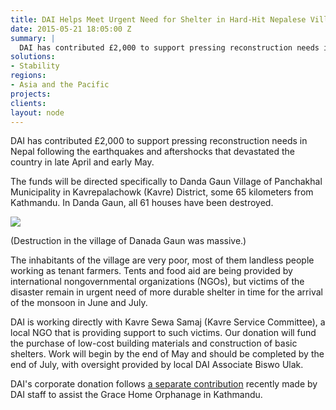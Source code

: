 ```yaml
---
title: DAI Helps Meet Urgent Need for Shelter in Hard-Hit Nepalese Village
date: 2015-05-21 18:05:00 Z
summary: |
  DAI has contributed £2,000 to support pressing reconstruction needs in Nepal following the earthquakes and aftershocks that devastated the country in late April and early May.
solutions:
- Stability
regions:
- Asia and the Pacific
projects:
clients:
layout: node
---
```

DAI has contributed £2,000 to support pressing reconstruction needs in Nepal following the earthquakes and aftershocks that devastated the country in late April and early May.

The funds will be directed specifically to Danda Gaun Village of Panchakhal Municipality in Kavrepalachowk (Kavre) District, some 65 kilometers from Kathmandu. In Danda Gaun, all 61 houses have been destroyed.

![][1]

(Destruction in the village of Danada Gaun was massive.)

The inhabitants of the village are very poor, most of them landless people working as tenant farmers. Tents and food aid are being provided by international nongovernmental organizations (NGOs), but victims of the disaster remain in urgent need of more durable shelter in time for the arrival of the monsoon in June and July.

DAI is working directly with Kavre Sewa Samaj (Kavre Service Committee), a local NGO that is providing support to such victims. Our donation will fund the purchase of low-cost building materials and construction of basic shelters. Work will begin by the end of May and should be completed by the end of July, with oversight provided by local DAI Associate Biswo Ulak.

DAI's corporate donation follows [a separate contribution][2] recently made by DAI staff to assist the Grace Home Orphanage in Kathmandu.

[1]: /assets/images/news/nepal-earthquake.jpg
[2]: /news/dai-staff-donate-kathmandu-orphanage-wake-nepal-earthquakes
